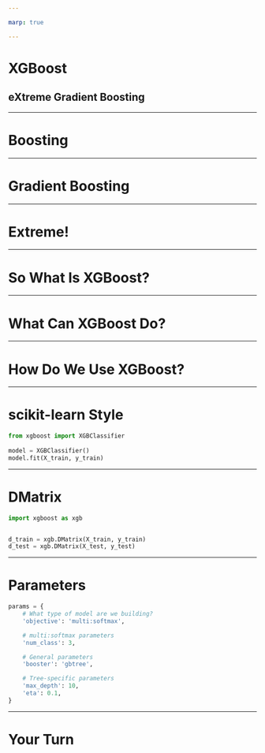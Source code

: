 ```yaml
---

marp: true

---
```


<style>
img[alt~="center"] {
  display: block;
  margin: 0 auto;
}
</style>

# XGBoost
## eXtreme Gradient Boosting

<!--
Deep learning is easily the most popular machine learning paradigm at the moment. However, we should not let that blind us to the fact that many traditional machine learning techniques are also still valuable.

An up-and-coming model that has shown some real potential is XGBoost. XGBoost is a unique take on random forests.

-->

---

# Boosting

<!--
The 'boost' part of the XGBoost hints that the algorithm uses a boosting algorithm. Boosting simply means that the algorithm works in stages. It first builds a model and tries to make predictions. The best predictions are kept as part of the model, and the underperforming predictions are used to train a second model on the lower-quality outputs. Now, the best predictions are kept, and a third model is trained on the underpredicting portions, and so on. 

-->

---

# Gradient Boosting

<!--
So what is "gradient boosting"?

This just means that the algorithm uses a gradient to try to find the appropriate number of "boosts" to provide. You don't say, "I want five levels of boosting across my forests." Instead, you let a gradient descent algorithm determine the makeup and number of random forests in this model.
-->

---

# Extreme!

<!--
But why "extreme"?

For one, it is great marketing!

Additionally, the penalty given to underperforming trees is extreme, or at least unique, according to modern models.
-->

---

# So What Is XGBoost?

<!--

XGBoost is a library/framework. It is cross-platform and cross-language. The source code for XGBoost can be found at [https://github.com/dmlc/xgboost](GitHub).

One of the most interesting things about XGBoost is what it is not.

It is not a deep learning framework, despite it being a relatively new machine learning technique.

XGBoost is really just a series of random forests strung together with a very clever set of rules.
-->

---

# What Can XGBoost Do?

<!--
What can XGBoost do?

Well, XGBoost is built upon random forests, so it can perform classification and regression, just like a random forest. Interestingly enough, XGBoost is also really performant at ranking problems. We can classify, find regression values, and rank items using XGBoost.

-->

---

# How Do We Use XGBoost?

<!--
XGBoost is technically a separate library from Tensorflow, scikit-learn, and other libraries we have learned in this course. However, there are ports of XGBoost into most major libraries. 
-->

---

# scikit-learn Style

```python
from xgboost import XGBClassifier
 
model = XGBClassifier()
model.fit(X_train, y_train)
```

<!--
XGBoost has a very scikit-learn-style interface. Beware! This interface works, but is very slow.

One of the most amazing parts of XGBoost is the speed of converging on a model. But that speed relies on a specific data format.
-->

---

# DMatrix

```python
import xgboost as xgb


d_train = xgb.DMatrix(X_train, y_train)
d_test = xgb.DMatrix(X_test, y_test)
```

<!--
The DMatrix is a data structure optimized for XGBoost. If you attempt to train a model without a DMatrix, you'll likely see an exponentially slower convergence.

If you use a DMatrix, you'll see a model that converges faster than a decision tree, and yet the model will perform nearly the same.
-->

---

# Parameters

```python
params = {
    # What type of model are we building?
    'objective': 'multi:softmax',

    # multi:softmax parameters
    'num_class': 3,

    # General parameters
    'booster': 'gbtree',

    # Tree-specific parameters
    'max_depth': 10, 
    'eta': 0.1,
}
```

<!--
The trick with the DMatrix is the parameters. They are unwieldy. The `objective` parameter is the primary parameter, and based on that you get an expanse of sub-parameters. We go into details in the colab.
-->

---

# Your Turn

<!--
And on that note, it is time to experiment with XGBoost in the colab. We'll build a multiclass classifier in the lab and then you'll create a binary classifier as an exercise. The most important takeaway from this lesson is to realize that there are effective non-deep-learning options available.
-->
